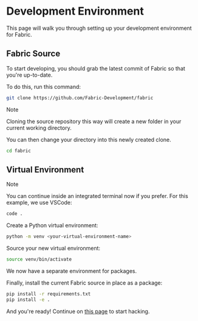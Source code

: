# Development Environment
This page will walk you through setting up your development environment for Fabric.

## Fabric Source
To start developing, you should grab the latest commit of Fabric so that you're up-to-date.

To do this, run this command:
```bash
git clone https://github.com/Fabric-Development/fabric
```

> [!NOTE]
> Cloning the source repository this way will create a new folder in your current working directory.

You can then change your directory into this newly created clone.
```bash
cd fabric
```

## Virtual Environment
> [!NOTE]
> You can continue inside an integrated terminal now if you prefer. For this example, we use VSCode:
> ```bash
> code .
> ```

Create a Python virtual environment:
```bash
python -m venv <your-virtual-environment-name>
```

Source your new virtual environment:
```bash
source venv/bin/activate
```

We now have a separate environment for packages.

Finally, install the current Fabric source in place as a package:
```bash
pip install -r requirements.txt
pip install -e .
```

And you're ready! Continue on [this page](hacking-guide.md) to start hacking.
